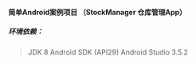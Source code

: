 #### 简单Android案例项目 （StockManager 仓库管理App）

##### 环境依赖：

> JDK 8
> Android SDK (API29)
> Android Studio 3.5.2